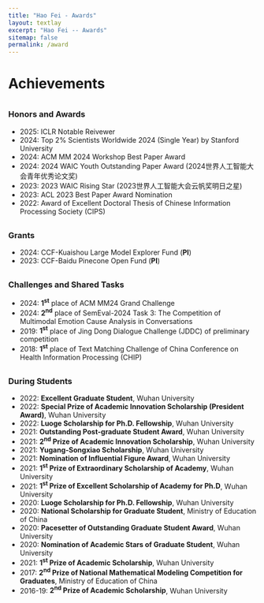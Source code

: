 ```yaml
---
title: "Hao Fei - Awards"
layout: textlay
excerpt: "Hao Fei -- Awards"
sitemap: false
permalink: /award
---
```


# Achievements


<div style="margin-top: 35px"></div>




### Honors and Awards

- 2025: ICLR Notable Reivewer
- 2024: Top 2% Scientists Worldwide 2024 (Single Year) by Stanford University
- 2024: ACM MM 2024 Workshop Best Paper Award
- 2024: 2024 WAIC Youth Outstanding Paper Award (2024世界人工智能大会青年优秀论文奖)
- 2023: 2023 WAIC Rising Star (2023世界人工智能大会云帆奖明日之星)
- 2023: ACL 2023 Best Paper Award Nomination
- 2022: Award of Excellent Doctoral Thesis of Chinese Information Processing Society (CIPS)


<div style="margin-top: 30px"></div>

### Grants
- 2024: CCF-Kuaishou Large Model Explorer Fund (**PI**)
- 2023: CCF-Baidu Pinecone Open Fund (**PI**)


<div style="margin-top: 30px"></div>


### Challenges and Shared Tasks

- 2024: **1<sup>st</sup>** place of ACM MM24 Grand Challenge
- 2024: **2<sup>nd</sup>** place of SemEval-2024 Task 3: The Competition of Multimodal Emotion Cause Analysis in Conversations
- 2019: **1<sup>st</sup>** place of Jing Dong Dialogue Challenge (JDDC) of preliminary competition
- 2018: **1<sup>st</sup>** place of Text Matching Challenge of China Conference on Health Information Processing (CHIP) 






<div style="margin-top: 30px"></div>

### During Students


- 2022: **Excellent Graduate Student**, Wuhan University
- 2022: **Special Prize of Academic Innovation Scholarship (President Award)**, Wuhan University
- 2022: **Luoge Scholarship for Ph.D. Fellowship**, Wuhan University
- 2021: **Outstanding Post-graduate Student Award**, Wuhan University
- 2021: **2<sup>nd</sup> Prize of Academic Innovation Scholarship**, Wuhan University
- 2021: **Yugang-Songxiao Scholarship**, Wuhan University
- 2021: **Nomination of Influential Figure Award**, Wuhan University
- 2021: **1<sup>st</sup> Prize of Extraordinary Scholarship of Academy**, Wuhan University
- 2021: **1<sup>st</sup> Prize of Excellent Scholarship of Academy for Ph.D**, Wuhan University
- 2020: **Luoge Scholarship for Ph.D. Fellowship**, Wuhan University
- 2020: **National Scholarship for Graduate Student**, Ministry of Education of China
- 2020: **Pacesetter of Outstanding Graduate Student Award**, Wuhan University
- 2020: **Nomination of Academic Stars of Graduate Student**, Wuhan University
- 2021: **1<sup>st</sup> Prize of Academic Scholarship**, Wuhan University
- 2017: **2<sup>nd</sup> Prize of National Mathematical Modeling Competition for Graduates**, Ministry of Education of China
- 2016-19: **2<sup>nd</sup> Prize of Academic Scholarship**, Wuhan University








